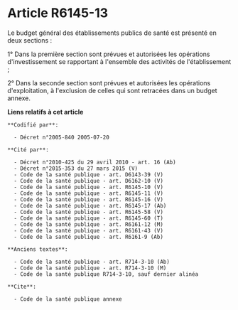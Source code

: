 # Article R6145-13

Le budget général des établissements publics de santé est présenté en deux sections :

1° Dans la première section sont prévues et autorisées les opérations d'investissement se rapportant à l'ensemble des
activités de l'établissement ;

2° Dans la seconde section sont prévues et autorisées les opérations d'exploitation, à l'exclusion de celles qui sont
retracées dans un budget annexe.

**Liens relatifs à cet article**

	**Codifié par**:

	  - Décret n°2005-840 2005-07-20

	**Cité par**:

	  - Décret n°2010-425 du 29 avril 2010 - art. 16 (Ab)
	  - Décret n°2015-353 du 27 mars 2015 (V)
	  - Code de la santé publique - art. D6143-39 (V)
	  - Code de la santé publique - art. D6162-10 (V)
	  - Code de la santé publique - art. R6145-10 (V)
	  - Code de la santé publique - art. R6145-11 (V)
	  - Code de la santé publique - art. R6145-16 (V)
	  - Code de la santé publique - art. R6145-17 (Ab)
	  - Code de la santé publique - art. R6145-58 (V)
	  - Code de la santé publique - art. R6145-60 (T)
	  - Code de la santé publique - art. R6161-12 (M)
	  - Code de la santé publique - art. R6161-43 (V)
	  - Code de la santé publique - art. R6161-9 (Ab)

	**Anciens textes**:

	  - Code de la santé publique - art. R714-3-10 (Ab)
	  - Code de la santé publique - art. R714-3-10 (M)
	  - Code de la santé publique R714-3-10, sauf dernier alinéa

	**Cite**:

	  - Code de la santé publique annexe
